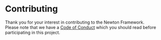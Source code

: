 # Contributing

Thank you for your interest in contributing to the Newton Framework. Please note that we
have a [Code of Conduct](./CODE_OF_CONDUCT.md) which you should read before participating
in this project.


